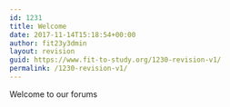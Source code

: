 ```yaml
---
id: 1231
title: Welcome
date: 2017-11-14T15:18:54+00:00
author: fit23y3dmin
layout: revision
guid: https://www.fit-to-study.org/1230-revision-v1/
permalink: /1230-revision-v1/
---
```

Welcome to our forums